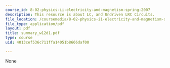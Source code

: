 ```yaml
---
course_id: 8-02-physics-ii-electricity-and-magnetism-spring-2007
description: This resource is about LC, and Undriven LRC Circuits.
file_location: /coursemedia/8-02-physics-ii-electricity-and-magnetism-spring-2007/4013cef536c711ffa14051b8666daf00_summary_w12d1.pdf
file_type: application/pdf
layout: pdf
title: summary_w12d1.pdf
type: course
uid: 4013cef536c711ffa14051b8666daf00

---
```

None